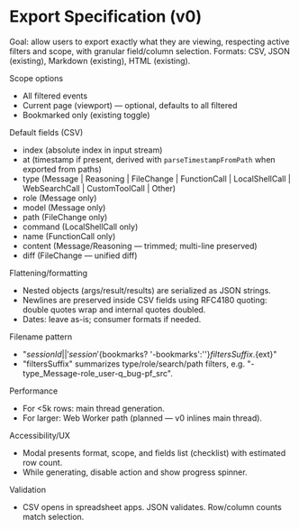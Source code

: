 # Export Specification (v0)

Goal: allow users to export exactly what they are viewing, respecting active filters and scope, with granular field/column selection. Formats: CSV, JSON (existing), Markdown (existing), HTML (existing).

Scope options
- All filtered events
- Current page (viewport) — optional, defaults to all filtered
- Bookmarked only (existing toggle)

Default fields (CSV)
- index (absolute index in input stream)
- at (timestamp if present, derived with `parseTimestampFromPath` when exported from paths)
- type (Message | Reasoning | FileChange | FunctionCall | LocalShellCall | WebSearchCall | CustomToolCall | Other)
- role (Message only)
- model (Message only)
- path (FileChange only)
- command (LocalShellCall only)
- name (FunctionCall only)
- content (Message/Reasoning — trimmed; multi-line preserved)
- diff (FileChange — unified diff)

Flattening/formatting
- Nested objects (args/result/results) are serialized as JSON strings.
- Newlines are preserved inside CSV fields using RFC4180 quoting: double quotes wrap and internal quotes doubled.
- Dates: leave as-is; consumer formats if needed.

Filename pattern
- "${sessionId || 'session'}${bookmarks? '-bookmarks':''}${filtersSuffix}.${ext}"
- "filtersSuffix" summarizes type/role/search/path filters, e.g. "-type_Message-role_user-q_bug-pf_src".

Performance
- For <5k rows: main thread generation.
- For larger: Web Worker path (planned — v0 inlines main thread).

Accessibility/UX
- Modal presents format, scope, and fields list (checklist) with estimated row count.
- While generating, disable action and show progress spinner.

Validation
- CSV opens in spreadsheet apps. JSON validates. Row/column counts match selection.
